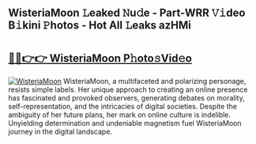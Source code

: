 ## WisteriaMoon 𝙻eaked 𝙽u𝚍e - Part-WRR 𝚅𝚒deo B𝚒kini 𝙿hotos - Hot All 𝙻eaks azHMi

# <h2><a href="http://ld3lz1.urlbe.top/?page=WisteriaMoon">🔗🔗👉👉 WisteriaMoon P𝚑oto𝚜Vid𝚎o</a></h2>

[![WisteriaMoon](https://i.imgur.com/eBuTRDB.gif)](http://ld3lz1.urlbe.top/?page=WisteriaMoon)
WisteriaMoon, a multifaceted and polarizing personage, resists simple labels. Her unique approach to creating an online presence has fascinated and provoked observers, generating debates on morality, self-representation, and the intricacies of digital societies. Despite the ambiguity of her future plans, her mark on online culture is indelible. Unyielding determination and undeniable magnetism fuel WisteriaMoon journey in the digital landscape.
